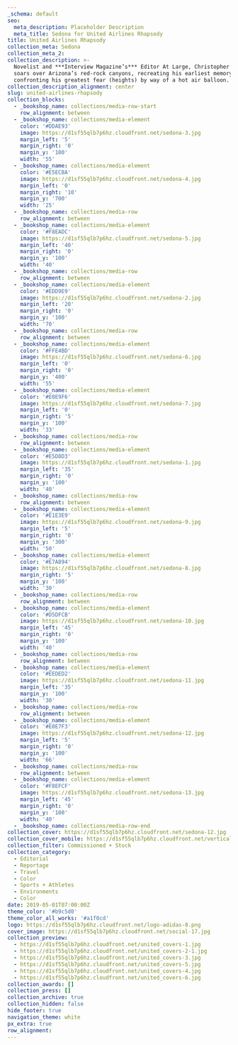 ```yaml
---
_schema: default
seo:
  meta_description: Placeholder Description
  meta_title: Sedona for United Airlines Rhapsody
title: United Airlines Rhapsody
collection_meta: Sedona
collection_meta_2:
collection_description: >-
  Novelist and ***Interview Magazine’s*** Editor At Large, Christopher Bollen
  soars over Arizona’s red-rock canyons, recreating his earliest memory and
  confronting his greatest fear (heights) by way of a hot air balloon.
collection_description_alignment: center
slug: united-airlines-rhapsody
collection_blocks:
  - _bookshop_name: collections/media-row-start
    row_alignment: between
  - _bookshop_name: collections/media-element
    color: '#DDAE93'
    image: https://d1sf55qlb7p6hz.cloudfront.net/sedona-3.jpg
    margin_left: '5'
    margin_right: '0'
    margin_y: '100'
    width: '55'
  - _bookshop_name: collections/media-element
    color: '#E5ECBA'
    image: https://d1sf55qlb7p6hz.cloudfront.net/sedona-4.jpg
    margin_left: '0'
    margin_right: '10'
    margin_y: '700'
    width: '25'
  - _bookshop_name: collections/media-row
    row_alignment: between
  - _bookshop_name: collections/media-element
    color: '#F8EADC'
    image: https://d1sf55qlb7p6hz.cloudfront.net/sedona-5.jpg
    margin_left: '40'
    margin_right: '0'
    margin_y: '100'
    width: '40'
  - _bookshop_name: collections/media-row
    row_alignment: between
  - _bookshop_name: collections/media-element
    color: '#EDD9E9'
    image: https://d1sf55qlb7p6hz.cloudfront.net/sedona-2.jpg
    margin_left: '20'
    margin_right: '0'
    margin_y: '100'
    width: '70'
  - _bookshop_name: collections/media-row
    row_alignment: between
  - _bookshop_name: collections/media-element
    color: '#FFE4BD'
    image: https://d1sf55qlb7p6hz.cloudfront.net/sedona-6.jpg
    margin_left: '0'
    margin_right: '0'
    margin_y: '400'
    width: '55'
  - _bookshop_name: collections/media-element
    color: '#E0E9F6'
    image: https://d1sf55qlb7p6hz.cloudfront.net/sedona-7.jpg
    margin_left: '0'
    margin_right: '5'
    margin_y: '100'
    width: '33'
  - _bookshop_name: collections/media-row
    row_alignment: between
  - _bookshop_name: collections/media-element
    color: '#E5D8D3'
    image: https://d1sf55qlb7p6hz.cloudfront.net/sedona-1.jpg
    margin_left: '35'
    margin_right: '0'
    margin_y: '100'
    width: '40'
  - _bookshop_name: collections/media-row
    row_alignment: between
  - _bookshop_name: collections/media-element
    color: '#E1E3E9'
    image: https://d1sf55qlb7p6hz.cloudfront.net/sedona-9.jpg
    margin_left: '5'
    margin_right: '0'
    margin_y: '300'
    width: '50'
  - _bookshop_name: collections/media-element
    color: '#E7A894'
    image: https://d1sf55qlb7p6hz.cloudfront.net/sedona-8.jpg
    margin_right: '5'
    margin_y: '100'
    width: '30'
  - _bookshop_name: collections/media-row
    row_alignment: between
  - _bookshop_name: collections/media-element
    color: '#D5DFCB'
    image: https://d1sf55qlb7p6hz.cloudfront.net/sedona-10.jpg
    margin_left: '45'
    margin_right: '0'
    margin_y: '100'
    width: '40'
  - _bookshop_name: collections/media-row
    row_alignment: between
  - _bookshop_name: collections/media-element
    color: '#EEDED2'
    image: https://d1sf55qlb7p6hz.cloudfront.net/sedona-11.jpg
    margin_left: '35'
    margin_y: '100'
    width: '30'
  - _bookshop_name: collections/media-row
    row_alignment: between
  - _bookshop_name: collections/media-element
    color: '#E0E7F3'
    image: https://d1sf55qlb7p6hz.cloudfront.net/sedona-12.jpg
    margin_left: '5'
    margin_right: '0'
    margin_y: '100'
    width: '66'
  - _bookshop_name: collections/media-row
    row_alignment: between
  - _bookshop_name: collections/media-element
    color: '#F8EFCF'
    image: https://d1sf55qlb7p6hz.cloudfront.net/sedona-13.jpg
    margin_left: '45'
    margin_right: '0'
    margin_y: '100'
    width: '40'
  - _bookshop_name: collections/media-row-end
collection_cover: https://d1sf55qlb7p6hz.cloudfront.net/sedona-12.jpg
collection_cover_mobile: https://d1sf55qlb7p6hz.cloudfront.net/verticalcovers-34.jpg
collection_filter: Commissioned + Stock
collection_category:
  - Editorial
  - Reportage
  - Travel
  - Color
  - Sports + Athletes
  - Environments
  - Color
date: 2019-05-01T07:00:00Z
theme_color: '#b9c5d0'
theme_color_all_works: '#a1f0cd'
logo: https://d1sf55qlb7p6hz.cloudfront.net/logo-adidas-8.png
cover_image: https://d1sf55qlb7p6hz.cloudfront.net/social-17.jpg
collection_preview:
  - https://d1sf55qlb7p6hz.cloudfront.net/united_covers-1.jpg
  - https://d1sf55qlb7p6hz.cloudfront.net/united_covers-2-1.jpg
  - https://d1sf55qlb7p6hz.cloudfront.net/united_covers-3.jpg
  - https://d1sf55qlb7p6hz.cloudfront.net/united_covers-5.jpg
  - https://d1sf55qlb7p6hz.cloudfront.net/united_covers-4.jpg
  - https://d1sf55qlb7p6hz.cloudfront.net/united_covers-6.jpg
collection_awards: []
collection_press: []
collection_archive: true
collection_hidden: false
hide_footer: true
navigation_theme: white
px_extra: true
row_alignment:
---
```

